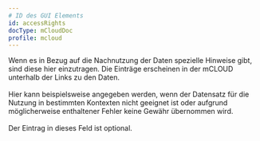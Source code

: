 ```yaml
---
# ID des GUI Elements
id: accessRights
docType: mCloudDoc
profile: mcloud
---
```


Wenn es in Bezug auf die Nachnutzung der Daten spezielle Hinweise gibt, sind diese hier einzutragen. Die Einträge erscheinen in der mCLOUD unterhalb der Links zu den Daten.<br /><br />Hier kann beispielsweise angegeben werden, wenn der Datensatz für die Nutzung in bestimmten Kontexten nicht geeignet ist oder aufgrund möglicherweise enthaltener Fehler keine Gewähr übernommen wird.<br /><br />Der Eintrag in dieses Feld ist optional.
